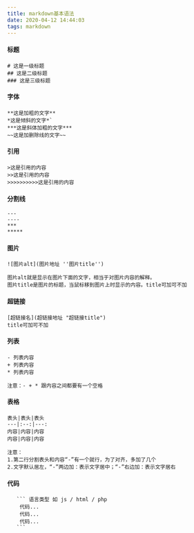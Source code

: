 ```yaml
---
title: markdown基本语法
date: 2020-04-12 14:44:03
tags: markdown
---
```

#### 标题

```
# 这是一级标题
## 这是二级标题
### 这是三级标题
```
<!-- more -->

#### 字体

```
**这是加粗的文字**
*这是倾斜的文字*`
***这是斜体加粗的文字***
~~这是加删除线的文字~~
```

#### 引用

```
>这是引用的内容
>>这是引用的内容
>>>>>>>>>>这是引用的内容
```

#### 分割线

```
---
----
***
*****
```

#### 图片

```
![图片alt](图片地址 ''图片title'')
 
图片alt就是显示在图片下面的文字，相当于对图片内容的解释。
图片title是图片的标题，当鼠标移到图片上时显示的内容。title可加可不加
```

#### 超链接

```
[超链接名](超链接地址 "超链接title")
title可加可不加
```

#### 列表

```
- 列表内容
+ 列表内容
* 列表内容
 
注意：- + * 跟内容之间都要有一个空格
```

#### 表格

```
表头|表头|表头
---|:--:|---:
内容|内容|内容
内容|内容|内容
 
注意：
1.第二行分割表头和内容“-”有一个就行，为了对齐，多加了几个
2.文字默认居左，“-”两边加：表示文字居中；“-”右边加：表示文字居右
```

#### 代码

```
​   ``` 语言类型 如 js / html / php
    代码...
    代码...
    代码...
​   ```
```